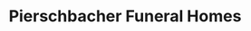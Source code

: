 ---
title: "Pierschbacher Funeral Homes"
url: /milo/pierschbacher-funeral-homes/
shop: funeral directors
---
